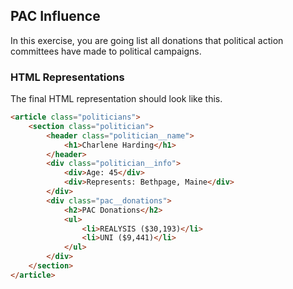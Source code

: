 ## PAC Influence

In this exercise, you are going list all donations that political action committees have made to political campaigns.

### HTML Representations

The final HTML representation should look like this.

```html
<article class="politicians">
    <section class="politician">
        <header class="politician__name">
            <h1>Charlene Harding</h1>
        </header>
        <div class="politician__info">
            <div>Age: 45</div>
            <div>Represents: Bethpage, Maine</div>
        </div>
        <div class="pac__donations">
            <h2>PAC Donations</h2>
            <ul>
                <li>REALYSIS ($30,193)</li>
                <li>UNI ($9,441)</li>
            </ul>
        </div>
    </section>
</article>
```